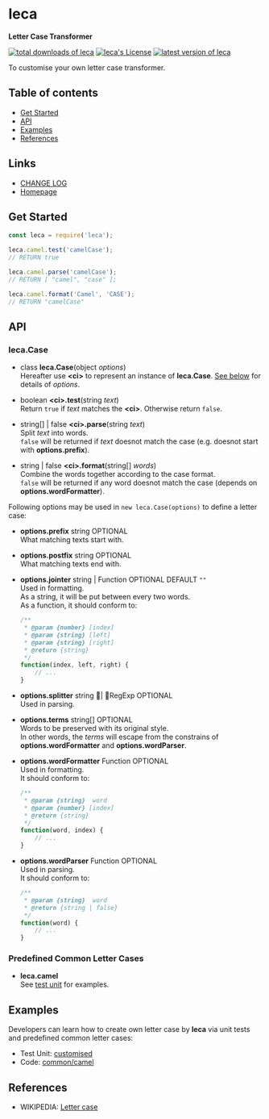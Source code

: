 #	leca
__Letter Case Transformer__

[![total downloads of leca](https://img.shields.io/npm/dt/leca.svg)](https://www.npmjs.com/package/leca)
[![leca's License](https://img.shields.io/npm/l/leca.svg)](https://www.npmjs.com/package/leca)
[![latest version of leca](https://img.shields.io/npm/v/leca.svg)](https://www.npmjs.com/package/leca)

To customise your own letter case transformer.

##	Table of contents

*	[Get Started](#get-started)
*	[API](#api)
* 	[Examples](#examples)
*	[References](#references)

##	Links

*	[CHANGE LOG](./CHANGELOG.md)
*	[Homepage](https://github.com/YounGoat/ecmascript.leca)

##	Get Started

```javascript
const leca = require('leca');

leca.camel.test('camelCase'); 
// RETURN true

leca.camel.parse('camelCase');
// RETURN [ "camel", "case" ];

leca.camel.format('Camel', 'CASE');
// RETURN "camelCase"
```

##	API

###	leca.Case

*	class __leca.Case__(object *options*)  
	Hereafter use __\<ci\>__ to represent an instance of __leca.Case__. [See below](#case-constructor-options) for details of *options*.

*	boolean __\<ci\>.test__(string *text*)  
	Return `true` if *text* matches the __\<ci\>__. Otherwise return `false`.
	
*	string[] | false __\<ci\>.parse__(string *text*)  
	Split *text* into words.  
	`false` will be returned if *text* doesnot match the case (e.g. doesnot start with __options.prefix__).

*	string | false __\<ci\>.format__(string[] *words*)  
	Combine the words together according to the case format.  
	`false` will be returned if any word doesnot match the case (depends on __options.wordFormatter__).

<a name="case-constructor-options"></a>
Following options may be used in `new leca.Case(options)` to define a letter case:

-	__options.prefix__ string OPTIONAL  
	What matching texts start with.  

-	__options.postfix__ string OPTIONAL  
	What matching texts end with.

-	__options.jointer__ string | Function OPTIONAL DEFAULT `""`  
	Used in formatting.  
	As a string, it will be put between every two words.  
	As a function, it should conform to:
	```javascript
	/**
	 * @param {number} [index]
	 * @param {string} [left]
	 * @param {string} [right]
	 * @return {string}
	 */
	function(index, left, right) {
		// ...
	}
	```
-	__options.splitter__ string | RegExp OPTIONAL  
	Used in parsing.

-	__options.terms__ string[] OPTIONAL  
	Words to be preserved with its original style.   
	In other words, the *terms* will escape from the constrains of __options.wordFormatter__ and __options.wordParser__.

-	__options.wordFormatter__ Function OPTIONAL  
	Used in formatting.  
	It should conform to:
	```javascript
	/**
	 * @param {string}  word
	 * @param {number} [index]
	 * @return {string}
	 */
	function(word, index) {
		// ...
	}
	```

-	__options.wordParser__ Function OPTIONAL  
	Used in parsing.  
	It should conform to:
	```javascript
	/**
	 * @param {string}  word
	 * @return {string | false}
	 */
	function(word) {
		// ...
	}
	```

###	Predefined Common Letter Cases

*	__leca.camel__  
	See [test unit](./test/common/camel.js) for examples.

##  Examples

Developers can learn how to create own letter case by __leca__ via unit tests and predefined common letter cases:

*	Test Unit: [customised](./test/customised.js)
*	Code: [common/camel](./common/camel.js)

##  References

*	WIKIPEDIA: [Letter case](https://en.wikipedia.org/wiki/Letter_case)